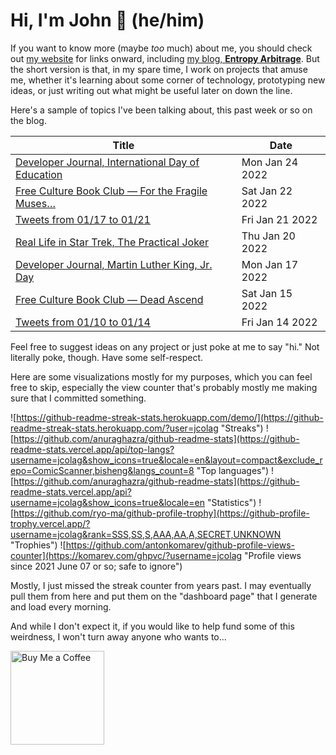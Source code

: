 # Hi, I'm John 👋 (he/him)

If you want to know more (maybe *too* much) about me, you should check out [my website](https://john.colagioia.net/) for links onward, including [my blog, **Entropy Arbitrage**](https://john.colagioia.net/blog).  But the short version is that, in my spare time, I work on projects that amuse me, whether it's learning about some corner of technology, prototyping new ideas, or just writing out what might be useful later on down the line.

Here's a sample of topics I've been talking about, this past week or so on the blog.

|Title|Date|
|-----|-------|
|[Developer Journal, International Day of Education](https://john.colagioia.net/blog/2022/01/24/education.html)|Mon Jan 24 2022|
|[Free Culture Book Club — For the Fragile Muses…](https://john.colagioia.net/blog/2022/01/22/muses.html)|Sat Jan 22 2022|
|[Tweets from 01/17 to 01/21](https://john.colagioia.net/blog/media/2022/01/21/week.html)|Fri Jan 21 2022|
|[Real Life in Star Trek, The Practical Joker](https://john.colagioia.net/blog/2022/01/20/joker.html)|Thu Jan 20 2022|
|[Developer Journal, Martin Luther King, Jr. Day](https://john.colagioia.net/blog/2022/01/17/king.html)|Mon Jan 17 2022|
|[Free Culture Book Club — Dead Ascend](https://john.colagioia.net/blog/2022/01/15/deadascend.html)|Sat Jan 15 2022|
|[Tweets from 01/10 to 01/14](https://john.colagioia.net/blog/media/2022/01/14/week.html)|Fri Jan 14 2022|

Feel free to suggest ideas on any project or just poke at me to say "hi." Not literally poke, though. Have some self-respect.

Here are some visualizations mostly for my purposes, which you can feel free to skip, especially the view counter that's probably mostly me making sure that I committed something.

![https://github-readme-streak-stats.herokuapp.com/demo/](https://github-readme-streak-stats.herokuapp.com/?user=jcolag "Streaks")
![https://github.com/anuraghazra/github-readme-stats](https://github-readme-stats.vercel.app/api/top-langs?username=jcolag&show_icons=true&locale=en&layout=compact&exclude_repo=ComicScanner,bisheng&langs_count=8 "Top languages")
![https://github.com/anuraghazra/github-readme-stats](https://github-readme-stats.vercel.app/api?username=jcolag&show_icons=true&locale=en "Statistics")
![https://github.com/ryo-ma/github-profile-trophy](https://github-profile-trophy.vercel.app/?username=jcolag&rank=SSS,SS,S,AAA,AA,A,SECRET,UNKNOWN "Trophies")
![https://github.com/antonkomarev/github-profile-views-counter](https://komarev.com/ghpvc/?username=jcolag "Profile views since 2021 June 07 or so; safe to ignore")

Mostly, I just missed the streak counter from years past.  I may eventually pull them from here and put them on the "dashboard page" that I generate and load every morning.

And while I don't expect it, if you would like to help fund some of this weirdness, I won't turn away anyone who wants to...

[<img src="https://cdn.buymeacoffee.com/buttons/v2/default-yellow.png" alt="Buy Me a Coffee" width="150px"/>](https://www.buymeacoffee.com/jcolag)
